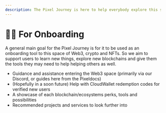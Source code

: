 ```yaml
---
description: The Pixel Journey is here to help everybody explore this space
---
```


# 🧑‍🎓 For Onboarding

A general main goal for the Pixel Journey is for it to be used as an onboarding tool to this space of Web3, crypto and NFTs. So we aim to support users to learn new things, explore new blockchains and give them the tools they may need to help helping others as well.

* Guidance and assistance entering the Web3 space (primarily via our Discord, or guides here from the Pixeldocs)
* (Hopefully in a soon future) Help with CloudWallet redemption codes for verified new users
* A showcase of each blockchain/ecosystems perks, tools and possibilities
* Recommended projects and services to look further into
